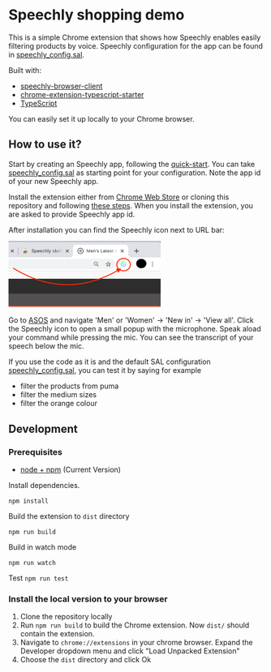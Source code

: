 # Speechly shopping demo

This is a simple Chrome extension that shows how Speechly enables easily filtering products by voice. 
Speechly configuration for the app can be found in [speechly_config.sal](speechly_config.sal).

Built with:

- [speechly-browser-client](https://github.com/speechly/browser-client)
- [chrome-extension-typescript-starter](https://github.com/chibat/chrome-extension-typescript-starter)
- [TypeScript](https://www.typescriptlang.org)

You can easily set it up locally to your Chrome browser.

## How to use it?

Start by creating an Speechly app, following the [quick-start](https://www.speechly.com/docs/quick-start/). You can take [speechly_config.sal](speechly_config.sal) as starting point for your configuration. Note the app id of your new Speechly app.

Install the extension either from [Chrome Web Store](https://chrome.google.com/webstore/detail/cdlhelepiigikijnjmkonhhpdcmojlaa) or cloning this repository and following [these steps](https://github.com/speechly/clothing-store-demo#install-the-local-version-to-your-browser). When you install the extension, you are asked to provide Speechly app id.

After installation you can find the Speechly icon next to URL bar:

<img src="extension_icon.png" alt="Speechly extension icon" width="300"/>

Go to [ASOS](https://www.asos.com) and navigate 'Men' or 'Women' -> 'New in' -> 'View all'. Click the Speechly icon to open a small popup with the microphone.
Speak aload your command while pressing the mic. You can see the transcript of your speech below the mic.

If you use the code as it is and the default SAL configuration [speechly_config.sal](speechly_config.sal), you can test it by saying for example
- filter the products from puma
- filter the medium sizes
- filter the orange colour

## Development
### Prerequisites

* [node + npm](https://nodejs.org/) (Current Version)

Install dependencies.
```
npm install
```
Build the extension to `dist` directory

```
npm run build
```
Build in watch mode
```
npm run watch
```
Test `npm run test`

### Install the local version to your browser

1. Clone the repository locally
2. Run `npm run build` to build the Chrome extension. Now `dist/` should contain the extension.
3. Navigate to `chrome://extensions` in your chrome browser. Expand the Developer dropdown menu and click "Load Unpacked Extension"
4. Choose the `dist` directory and click Ok
